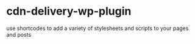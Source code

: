 # cdn-delivery-wp-plugin
use shortcodes to add a variety of stylesheets and scripts to your pages and posts
